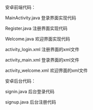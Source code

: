 安卓前端代码：

MainActivity.java                       登录界面实现代码

Register.java                           注册界面实现代码

Welcome.java                            欢迎界面实现代码

activity_login.xml                      注册界面的xml文件

activity_main.xml                       登录界面的xml文件

activity_welcome.xml                    欢迎界面的xml文件

安卓后台代码：

signin.java                             后台登录代码

signup.java                             后台注册代码

